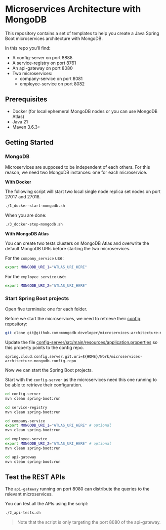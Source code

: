 # Microservices Architecture with MongoDB

This repository contains a set of templates to help you create a Java Spring Boot microservices architecture with MongoDB.

In this repo you'll find: 

- A config-server on port 8888
- A service-registry on port 8761
- An api-gateway on port 8080
- Two microservices:
  - company-service on port 8081
  - employee-service on port 8082

## Prerequisites

- Docker (for local ephemeral MongoDB nodes or you can use MongoDB Atlas)
- Java 21
- Maven 3.6.3+

## Getting Started

### MongoDB

Microservices are supposed to be independent of each others. For this reason, we need two MongoDB instances: one for each microservice.

**With Docker** 

The following script will start two local single node replica set nodes on port 27017 and 27018.
```bash
./1_docker-start-mongodb.sh
```

When you are done:

```bash
./3_docker-stop-mongodb.sh
```

**With MongoDB Atlas**

You can create two tests clusters on MongoDB Atlas and overwrite the default MongoDB URIs before starting the two microservices.

For the `company_service` use:

```bash
export MONGODB_URI_1="ATLAS_URI_HERE"
```

For the `employee_service` use:

```bash
export MONGODB_URI_2="ATLAS_URI_HERE"
```

### Start Spring Boot projects

Open five terminals: one for each folder.

Before we start the microservices, we need to retrieve their [config repository](https://github.com/mongodb-developer/microservices-architecture-mongodb-config-repo): 

```bash
git clone git@github.com:mongodb-developer/microservices-architecture-mongodb-config-repo.git
```

Update the file [config-server/src/main/resources/application.properties](config-server%2Fsrc%2Fmain%2Fresources%2Fapplication.properties) so this property points to the config repo.

```properties
spring.cloud.config.server.git.uri=${HOME}/Work/microservices-architecture-mongodb-config-repo
```

Now we can start the Spring Boot projects.

Start with the `config-server` as the microservices need this one running to be able to retrieve their configuration.

```bash
cd config-server
mvn clean spring-boot:run
```

```bash
cd service-registry
mvn clean spring-boot:run
```

```bash
cd company-service
export MONGODB_URI_1="ATLAS_URI_HERE" # optional
mvn clean spring-boot:run
```

```bash
cd employee-service
export MONGODB_URI_2="ATLAS_URI_HERE" # optional
mvn clean spring-boot:run
```

```bash
cd api-gateway
mvn clean spring-boot:run
```

## Test the REST APIs

The `api-gateway` running on port 8080 can distribute the queries to the relevant microservices.

You can test all the APIs using the script:

```bash
./2_api-tests.sh
```

> Note that the script is only targeting the port 8080 of the api-gateway.
